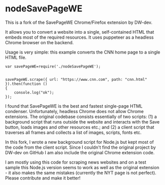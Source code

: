 # nodeSavePageWE
This is a fork of the SavePageWE Chrome/Firefox extension by DW-dev. 

It allows you to convert a website into a single, self-contained HTML that embeds most of the required resources. It uses puppeteer as a headless Chrome browser on the backend. 

Usage is very simple: this example converts the CNN home page to a single HTML file.

```
var savePageWE=require('./nodeSavePageWE');


savePageWE.scrape({ url: "https://www.cnn.com", path: "cnn.html" }).then(function ()
{
    console.log("ok");
});

```

I found that SavePageWE is the best and fastest single-page HTML condenser. Unfortunately, headless Chrome does not allow Chrome extensions. The original codebase consists essentially of two scripts: (1) a background script that runs outside the website and interacts with the Save button, loads images and other resources etc.; and (2) a client script that traverses all frames and collects a list of images, scripts, fonts etc.

In this fork, I wrote a new background script for Node.js but kept most of the code from the client script. Since I couldn't find the original project by DW-dev on GitHub I am also include the original Chrome extension code.

I am mostly using this code for scraping news websites and on a test sample this Node.js version seems to work as well as the original extension - it also makes the same mistakes (currently the NYT page is not perfect). Please contribute and make it better!
